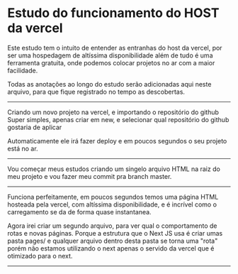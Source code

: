# Estudo do funcionamento do HOST da vercel

Este estudo tem o intuito de entender as entranhas do host da vercel, por ser uma hospedagem de altíssima disponibilidade
além de tudo é uma ferramenta gratuita, onde podemos colocar projetos no ar com a maior facilidade.

Todas as anotações ao longo do estudo serão adicionadas aqui neste arquivo, para que fique registrado no tempo as descobertas.

---

Criando um novo projeto na vercel, e importando o repositório do github
Super simples, apenas criar em new, e selecionar qual repositório do github gostaria de aplicar

Automaticamente ele irá fazer deploy e em poucos segundos o seu projeto está no ar.

---

Vou começar meus estudos criando um singelo arquivo HTML na raiz do meu projeto e vou fazer meu commit pra branch master.

---

Funciona perfeitamente, em poucos segundos temos uma página HTML hosteada pela vercel, com altíssima disponibilidade, e 
é incrível como o carregamento se da de forma quase instantanea.

Agora irei criar um segundo arquivo, para ver qual o comportamento de rotas e novas páginas. Porque a estrutura que o Next JS
usa é criar umas pasta pages/ e qualquer arquivo dentro desta pasta se torna uma "rota" porém não estamos utilizando o next
apenas o servido da vercel que é otimizado para o next.

---